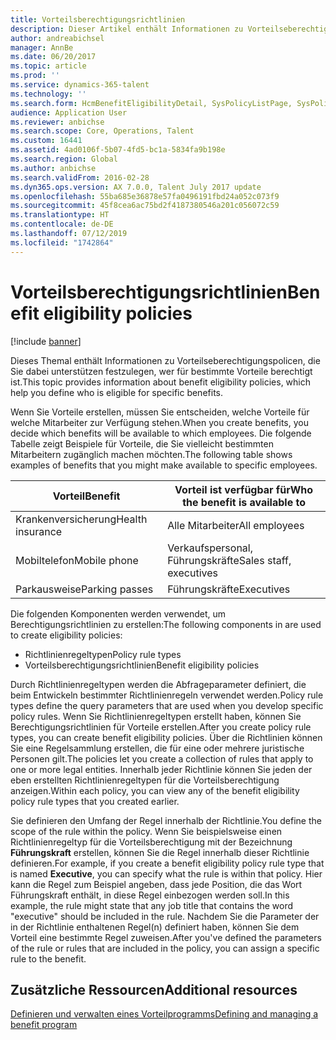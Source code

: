 ```yaml
---
title: Vorteilsberechtigungsrichtlinien
description: Dieser Artikel enthält Informationen zu Vorteilseberechtigungspolicen fest, die Sie dabei unterstützen festzulegen, wer für bestimmte Vorteile berechtigt ist.
author: andreabichsel
manager: AnnBe
ms.date: 06/20/2017
ms.topic: article
ms.prod: ''
ms.service: dynamics-365-talent
ms.technology: ''
ms.search.form: HcmBenefitEligibilityDetail, SysPolicyListPage, SysPolicySourceDocumentRuleType
audience: Application User
ms.reviewer: anbichse
ms.search.scope: Core, Operations, Talent
ms.custom: 16441
ms.assetid: 4ad0106f-5b07-4fd5-bc1a-5834fa9b198e
ms.search.region: Global
ms.author: anbichse
ms.search.validFrom: 2016-02-28
ms.dyn365.ops.version: AX 7.0.0, Talent July 2017 update
ms.openlocfilehash: 55ba685e36878e57fa0496191fbd24a052c073f9
ms.sourcegitcommit: 45f8cea6ac75bd2f4187380546a201c056072c59
ms.translationtype: HT
ms.contentlocale: de-DE
ms.lasthandoff: 07/12/2019
ms.locfileid: "1742864"
---
```

# <a name="benefit-eligibility-policies"></a><span data-ttu-id="82241-103">Vorteilsberechtigungsrichtlinien</span><span class="sxs-lookup"><span data-stu-id="82241-103">Benefit eligibility policies</span></span>

[!include [banner](includes/banner.md)]

<span data-ttu-id="82241-104">Dieses Themal enthält Informationen zu Vorteilseberechtigungspolicen, die Sie dabei unterstützen festzulegen, wer für bestimmte Vorteile berechtigt ist.</span><span class="sxs-lookup"><span data-stu-id="82241-104">This topic provides information about benefit eligibility policies, which help you define who is eligible for specific benefits.</span></span>

<span data-ttu-id="82241-105">Wenn Sie Vorteile erstellen, müssen Sie entscheiden, welche Vorteile für welche Mitarbeiter zur Verfügung stehen.</span><span class="sxs-lookup"><span data-stu-id="82241-105">When you create benefits, you decide which benefits will be available to which employees.</span></span> <span data-ttu-id="82241-106">Die folgende Tabelle zeigt Beispiele für Vorteile, die Sie vielleicht bestimmten Mitarbeitern zugänglich machen möchten.</span><span class="sxs-lookup"><span data-stu-id="82241-106">The following table shows examples of benefits that you might make available to specific employees.</span></span>

| <span data-ttu-id="82241-107">Vorteil</span><span class="sxs-lookup"><span data-stu-id="82241-107">Benefit</span></span>          | <span data-ttu-id="82241-108">Vorteil ist verfügbar für</span><span class="sxs-lookup"><span data-stu-id="82241-108">Who the benefit is available to</span></span> |
|------------------|---------------------------------|
| <span data-ttu-id="82241-109">Krankenversicherung</span><span class="sxs-lookup"><span data-stu-id="82241-109">Health insurance</span></span> | <span data-ttu-id="82241-110">Alle Mitarbeiter</span><span class="sxs-lookup"><span data-stu-id="82241-110">All employees</span></span>                   |
| <span data-ttu-id="82241-111">Mobiltelefon</span><span class="sxs-lookup"><span data-stu-id="82241-111">Mobile phone</span></span>     | <span data-ttu-id="82241-112">Verkaufspersonal, Führungskräfte</span><span class="sxs-lookup"><span data-stu-id="82241-112">Sales staff, executives</span></span>         |
| <span data-ttu-id="82241-113">Parkausweise</span><span class="sxs-lookup"><span data-stu-id="82241-113">Parking passes</span></span>   | <span data-ttu-id="82241-114">Führungskräfte</span><span class="sxs-lookup"><span data-stu-id="82241-114">Executives</span></span>                      |

<span data-ttu-id="82241-115">Die folgenden Komponenten werden verwendet, um Berechtigungsrichtlinien zu erstellen:</span><span class="sxs-lookup"><span data-stu-id="82241-115">The following components in are used to create eligibility policies:</span></span>

-   <span data-ttu-id="82241-116">Richtlinienregeltypen</span><span class="sxs-lookup"><span data-stu-id="82241-116">Policy rule types</span></span>
-   <span data-ttu-id="82241-117">Vorteilsberechtigungsrichtlinien</span><span class="sxs-lookup"><span data-stu-id="82241-117">Benefit eligibility policies</span></span>

<span data-ttu-id="82241-118">Durch Richtlinienregeltypen werden die Abfrageparameter definiert, die beim Entwickeln bestimmter Richtlinienregeln verwendet werden.</span><span class="sxs-lookup"><span data-stu-id="82241-118">Policy rule types define the query parameters that are used when you develop specific policy rules.</span></span> <span data-ttu-id="82241-119">Wenn Sie Richtlinienregeltypen erstellt haben, können Sie Berechtigungsrichtlinien für Vorteile erstellen.</span><span class="sxs-lookup"><span data-stu-id="82241-119">After you create policy rule types, you can create benefit eligibility policies.</span></span> <span data-ttu-id="82241-120">Über die Richtlinien können Sie eine Regelsammlung erstellen, die für eine oder mehrere juristische Personen gilt.</span><span class="sxs-lookup"><span data-stu-id="82241-120">The policies let you create a collection of rules that apply to one or more legal entities.</span></span> <span data-ttu-id="82241-121">Innerhalb jeder Richtlinie können Sie jeden der eben erstellten Richtlinienregeltypen für die Vorteilsberechtigung anzeigen.</span><span class="sxs-lookup"><span data-stu-id="82241-121">Within each policy, you can view any of the benefit eligibility policy rule types that you created earlier.</span></span> 

<span data-ttu-id="82241-122">Sie definieren den Umfang der Regel innerhalb der Richtlinie.</span><span class="sxs-lookup"><span data-stu-id="82241-122">You define the scope of the rule within the policy.</span></span> <span data-ttu-id="82241-123">Wenn Sie beispielsweise einen Richtlinienregeltyp für die Vorteilsberechtigung mit der Bezeichnung **Führungskraft** erstellen, können Sie die Regel innerhalb dieser Richtlinie definieren.</span><span class="sxs-lookup"><span data-stu-id="82241-123">For example, if you create a benefit eligibility policy rule type that is named **Executive**, you can specify what the rule is within that policy.</span></span> <span data-ttu-id="82241-124">Hier kann die Regel zum Beispiel angeben, dass jede Position, die das Wort Führungskraft enthält, in diese Regel einbezogen werden soll.</span><span class="sxs-lookup"><span data-stu-id="82241-124">In this example, the rule might state that any job title that contains the word "executive" should be included in the rule.</span></span> <span data-ttu-id="82241-125">Nachdem Sie die Parameter der in der Richtlinie enthaltenen Regel(n) definiert haben, können Sie dem Vorteil eine bestimmte Regel zuweisen.</span><span class="sxs-lookup"><span data-stu-id="82241-125">After you've defined the parameters of the rule or rules that are included in the policy, you can assign a specific rule to the benefit.</span></span>

<a name="additional-resources"></a><span data-ttu-id="82241-126">Zusätzliche Ressourcen</span><span class="sxs-lookup"><span data-stu-id="82241-126">Additional resources</span></span>
--------

[<span data-ttu-id="82241-127">Definieren und verwalten eines Vorteilprogramms</span><span class="sxs-lookup"><span data-stu-id="82241-127">Defining and managing a benefit program</span></span>](manage-benefit-program.md)



